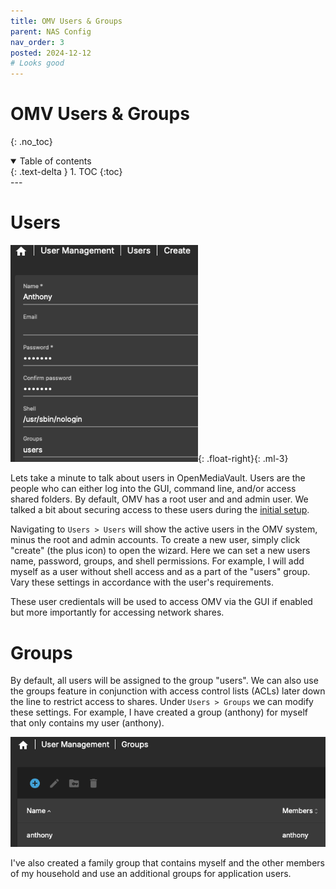 ```yaml
---
title: OMV Users & Groups
parent: NAS Config
nav_order: 3
posted: 2024-12-12
# Looks good
---
```


# OMV Users & Groups
{: .no_toc}

<details open markdown="block">
  <summary>
    Table of contents
  </summary>
  {: .text-delta }
1. TOC
{:toc}
</details>
---

# Users

<img src='/assets/NAS/omv/user_anthony.png' width='300'/>{: .float-right}{: .ml-3}

Lets take a minute to talk about users in OpenMediaVault. Users are the people who can either log into the GUI, command line, and/or access shared folders. By default, OMV has a root user and and admin user. We talked a bit about securing access to these users during the [initial setup](/docs/NAS_config/omv.html#host-security).

Navigating to `Users > Users` will show the active users in the OMV system, minus the root and admin accounts. To create a new user, simply click "create" (the plus icon) to open the wizard. Here we can set a new users name, password, groups, and shell permissions. For example, I will add myself as a user without shell access and as a part of the "users" group. Vary these settings in accordance with the user's requirements.

These user credientals will be used to access OMV via the GUI if enabled but more importantly for accessing network shares.

# Groups

By default, all users will be assigned to the group "users". We can also use the groups feature in conjunction with access control lists (ACLs) later down the line to restrict access to shares. Under `Users > Groups` we can modify these settings. For example, I have created a group (anthony) for myself that only contains my user (anthony). 

<img src='/assets/NAS/omv/groups.png'/>

I've also created a family group that contains myself and the other members of my household and use an additional groups for application users. 
